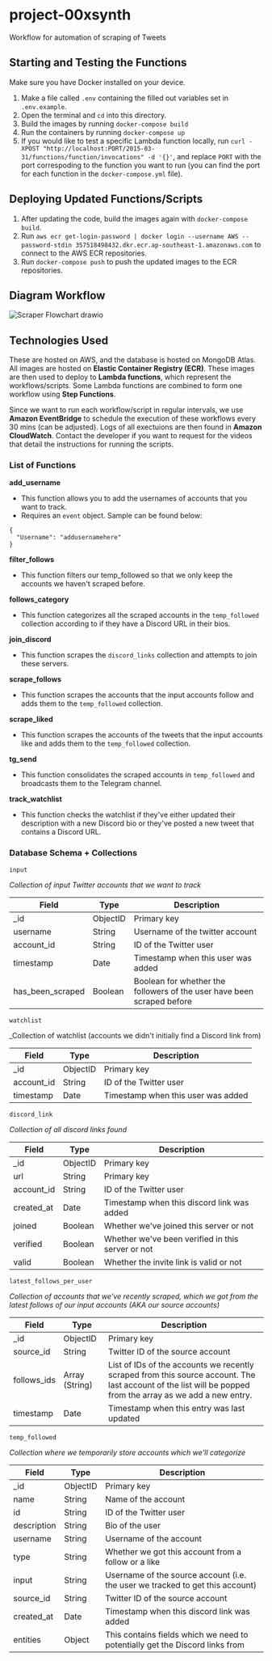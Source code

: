 # project-00xsynth

Workflow for automation of scraping of Tweets

## Starting and Testing the Functions
Make sure you have Docker installed on your device.

1. Make a file called `.env` containing the filled out variables set in `.env.example`.
2. Open the terminal and `cd` into this directory.
3. Build the images by running `docker-compose build`
4. Run the containers by running `docker-compose up`
5. If you would like to test a specific Lambda function locally, run `curl -XPOST "http://localhost:PORT/2015-03-31/functions/function/invocations" -d '{}'`, and replace `PORT` with the port correspoding to the function you want to run (you can find the port for each function in the `docker-compose.yml` file).

## Deploying Updated Functions/Scripts
1. After updating the code, build the images again with `docker-compose build`.
2. Run `aws ecr get-login-password | docker login --username AWS --password-stdin 357518498432.dkr.ecr.ap-southeast-1.amazonaws.com` to connect to the AWS ECR repositories.
3. Run `docker-compose push` to push the updated images to the ECR repositories.

## Diagram Workflow
![Scraper Flowchart drawio](https://user-images.githubusercontent.com/35568696/158177708-262be986-e930-4447-9564-215afd8a5462.png)

## Technologies Used
These are hosted on AWS, and the database is hosted on MongoDB Atlas. All images are hosted on **Elastic Container Registry (ECR)**. These images are then used to deploy to **Lambda functions**, which represent the workflows/scripts. Some Lambda functions are combined to form one workflow using **Step Functions**.

Since we want to run each workflow/script in regular intervals, we use **Amazon EventBridge** to schedule the execution of these workflows every 30 mins (can be adjusted). Logs of all exectuions are then found in **Amazon CloudWatch**. Contact the developer if you want to request for the videos that detail the instructions for running the scripts.

### List of Functions
**add_username**
- This function allows you to add the usernames of accounts that you want to track.
- Requires an `event` object. Sample can be found below:
```
{
  "Username": "addusernamehere"
}
```

**filter_follows**
- This function filters our temp_followed so that we only keep the accounts we haven't scraped before.

**follows_category**
- This function categorizes all the scraped accounts in the `temp_followed` collection according to if they have a Discord URL in their bios.

**join_discord**
- This function scrapes the `discord_links` collection and attempts to join these servers.

**scrape_follows**
- This function scrapes the accounts that the input accounts follow and adds them to the `temp_followed` collection.

**scrape_liked**
- This function scrapes the accounts of the tweets that the input accounts like and adds them to the `temp_followed` collection.

**tg_send**
- This function consolidates the scraped accounts in `temp_followed` and broadcasts them to the Telegram channel.

**track_watchlist**
- This function checks the watchlist if they've either updated their description with a new Discord bio or they've posted a new tweet that contains a Discord URL.

### Database Schema + Collections
`input`

_Collection of input Twitter accounts that we want to track_

| Field  | Type | Description |
| ------------- | ------------- | ------------- |
| \_id  | ObjectID  | Primary key |
| username  | String  | Username of the twitter account |
| account_id  | String  | ID of the Twitter user |
| timestamp  | Date  | Timestamp when this user was added |
| has_been_scraped  | Boolean  | Boolean for whether the followers of the user have been scraped before |

`watchlist`

_Collection of watchlist (accounts we didn't initially find a Discord link from)

| Field  | Type | Description |
| ------------- | ------------- | ------------- |
| \_id  | ObjectID  | Primary key |
| account_id  | String  | ID of the Twitter user |
| timestamp  | Date  | Timestamp when this user was added |

`discord_link`

_Collection of all discord links found_

| Field  | Type | Description |
| ------------- | ------------- | ------------- |
| \_id  | ObjectID  | Primary key |
| url  | String  | Primary key |
| account_id  | String  | ID of the Twitter user |
| created_at  | Date  | Timestamp when this discord link was added |
| joined  | Boolean  | Whether we've joined this server or not |
| verified  | Boolean  | Whether we've been verified in this server or not |
| valid  | Boolean  | Whether the invite link is valid or not |

`latest_follows_per_user`

_Collection of accounts that we've recently scraped, which we got from the latest follows of our input accounts (AKA our source accounts)_

| Field  | Type | Description |
| ------------- | ------------- | ------------- |
| \_id  | ObjectID  | Primary key |
| source_id  | String  | Twitter ID of the source account
| follows_ids  | Array (String)  | List of IDs of the accounts we recently scraped from this source account. The last account of the list will be popped from the array as we add a new entry. |
| timestamp  | Date  | Timestamp when this entry was last updated |

`temp_followed`

_Collection where we temporarily store accounts which we'll categorize_

| Field  | Type | Description |
| ------------- | ------------- | ------------- |
| \_id  | ObjectID  | Primary key |
| name  | String  | Name of the account |
| id  | String  | ID of the Twitter user |
| description  | String  | Bio of the user |
| username  | String  | Username of the account |
| type  | String  | Whether we got this account from a follow or a like |
| input  | String  | Username of the source account (i.e. the user we tracked to get this account) |
| source_id  | String  | Twitter ID of the source account
| created_at  | Date  | Timestamp when this discord link was added |
| entities  | Object  | This contains fields which we need to potentially get the Discord links from |
